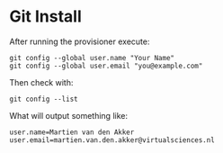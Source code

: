 # Git Install
After running the provisioner execute:

    git config --global user.name "Your Name"
    git config --global user.email "you@example.com"
  
Then check with:

    git config --list
  
What will output something like:

    user.name=Martien van den Akker
    user.email=martien.van.den.akker@virtualsciences.nl

